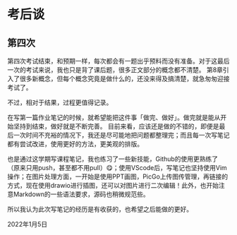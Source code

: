 # 考后谈

## 第四次

第四次考试结束，和预期一样，每次都会有一题出乎预料而没有准备。对于这最后一次的考试来说，我也只是背了课后题，很多正文部分的概念都不清楚。
第8章引入了很多新概念，但每个概念究竟是做什么的，还没来得及搞清楚，就急匆匆迎接考试了。

不过，相对于结果，过程更值得记录。

在写第一篇作业笔记的时候，就希望能把这件事「做完、做好」。做完就是能从开始坚持到结束，做好就是不断完善。
目前来看，应该还是做的不错的，即便是最后一次时间不充裕的情况下，我还是尽可能地把问题都整理完；而且每一次写笔记都有尝试改进，使用更好的方法，更美观的排版。

也是通过这学期写课程笔记，我也练习了一些新技能，Github的使用更熟练了（原来只用push，甚至都不用pull）😋；使用VScode后，写笔记也坚持使用Vim操作；在图片处理方面，一开始是使用PPT画图，PicGo上传图传管理，再链接的方式，现在使用drawio进行插图，还可以对图片进行二次编辑！此外，也开始注意Markdown的一些语法要求，源码也稍微规范些。

所以我认为此次写笔记的经历是有收获的，也希望之后能做的更好。

2022年1月5日
